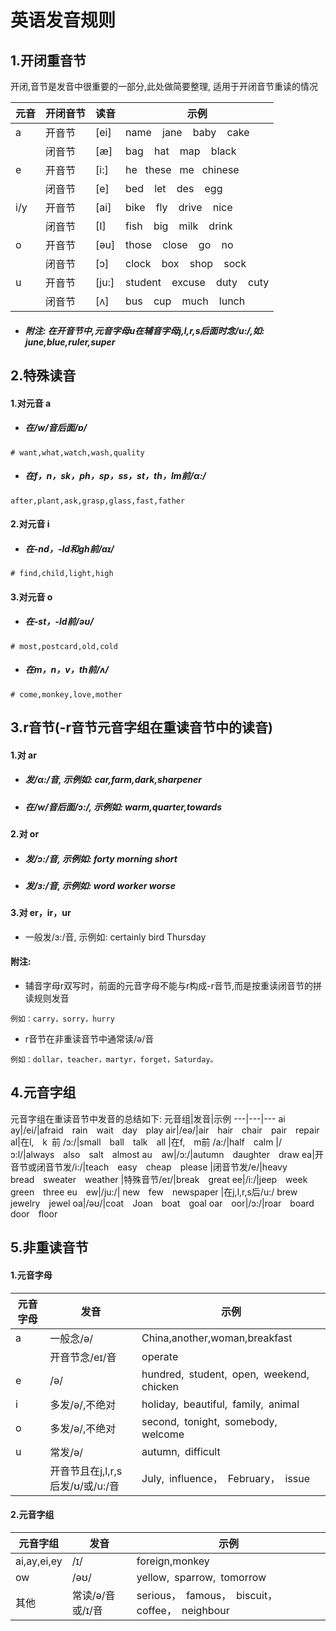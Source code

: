# 英语发音规则

## 1.开闭重音节
开闭,音节是发音中很重要的一部分,此处做简要整理, 适用于开闭音节重读的情况

元音|开闭音节|读音|示例
---|---|---|---
a|开音节|[ei]|name &nbsp;&nbsp; jane &nbsp;&nbsp;&nbsp;baby &nbsp;&nbsp;&nbsp;cake
<sub></sub>|闭音节|[æ]|bag &nbsp;&nbsp;&nbsp;hat &nbsp;&nbsp;&nbsp;map &nbsp;&nbsp;&nbsp;black
e|开音节|[i:]|he&nbsp;&nbsp;&nbsp;these&nbsp;&nbsp;&nbsp;me&nbsp;&nbsp;&nbsp;chinese
<sub></sub>|闭音节|[e]|bed&nbsp;&nbsp;&nbsp;&nbsp;let&nbsp;&nbsp;&nbsp;&nbsp;des&nbsp;&nbsp;&nbsp;&nbsp;egg
i/y|开音节|[ai]|bike&nbsp;&nbsp;&nbsp;&nbsp;fly&nbsp;&nbsp;&nbsp;&nbsp;drive&nbsp;&nbsp;&nbsp;&nbsp;nice
<sub></sub>|闭音节|[I]|fish&nbsp;&nbsp;&nbsp;&nbsp;big&nbsp;&nbsp;&nbsp;&nbsp;milk&nbsp;&nbsp;&nbsp;&nbsp;drink
o|开音节|[əu]|those&nbsp;&nbsp;&nbsp;&nbsp;close&nbsp;&nbsp;&nbsp;&nbsp;go&nbsp;&nbsp;&nbsp;&nbsp;no
<sub></sub>|闭音节|[ɔ]|clock&nbsp;&nbsp;&nbsp;&nbsp;box&nbsp;&nbsp;&nbsp;&nbsp;shop&nbsp;&nbsp;&nbsp;&nbsp;sock
u|开音节|[ju:]|student&nbsp;&nbsp;&nbsp;&nbsp;excuse&nbsp;&nbsp;&nbsp;&nbsp;duty&nbsp;&nbsp;&nbsp;&nbsp;cuty
<sub></sub>|闭音节|[ʌ]|bus&nbsp;&nbsp;&nbsp;&nbsp;cup&nbsp;&nbsp;&nbsp;&nbsp;much&nbsp;&nbsp;&nbsp;&nbsp;lunch

- ##### 附注: 在开音节中,元音字母**u**在辅音字母j,l,r,s后面时念/u:/,如: june,blue,ruler,super



## 2.特殊读音
#### 1.对元音 **a**
- ##### 在/w/音后面/ɒ/
~~~
# want,what,watch,wash,quality
~~~
- ##### 在f，n，sk，ph，sp，ss，st，th，lm前/α:/
~~~
after,plant,ask,grasp,glass,fast,father
~~~

#### 2.对元音 **i**
- ##### 在-nd，-ld和gh前/aɪ/
~~~
# find,child,light,high
~~~

#### 3.对元音 **o**
- ##### 在-st，-ld前/əʊ/
~~~
# most,postcard,old,cold
~~~
- ##### 在m，n，v，th前/ʌ/
~~~
# come,monkey,love,mother
~~~

## 3.r音节(-r音节元音字组在重读音节中的读音)

#### 1.对 **ar**
- ##### 发/α:/音, 示例如: car,farm,dark,sharpener
- ##### 在/w/音后面/ɔ:/, 示例如: warm,quarter,towards

#### 2.对 **or**
- ##### 发/ɔ:/音, 示例如: forty morning short
- ##### 发/ɜ:/音, 示例如: word worker worse

#### 3.对 **er，ir，ur**
- 一般发/ɜ:/音, 示例如: certainly bird Thursday

#### 附注:
- 辅音字母r双写时，前面的元音字母不能与r构成-r音节,而是按重读闭音节的拼读规则发音
~~~
例如：carry，sorry，hurry
~~~
- r音节在非重读音节中通常读/ə/音
~~~
例如：dollar，teacher，martyr，forget，Saturday。
~~~

## 4.元音字组
元音字组在重读音节中发音的总结如下:
元音组|发音|示例
---|---|---
ai &ensp; ay|/ei/|afraid&ensp;&ensp;rain&ensp;&ensp;wait&ensp;&ensp;day&ensp;&ensp;play
air|/eə/|air&ensp;&ensp;hair&ensp;&ensp;chair&ensp;&ensp;pair&ensp;&ensp;repair
al|在l,&ensp;&ensp;k&ensp;前 /ɔ:/|small&ensp;&ensp;ball&ensp;&ensp;talk&ensp;&ensp;all
<sub></sub>|在f,&ensp;&ensp;m前 /a:/|half&ensp;&ensp;calm
<sub></sub>|/ɔ:l/|always&ensp;&ensp;also&ensp;&ensp;salt&ensp;&ensp;almost
au &ensp; aw|/ɔ:/|autumn&ensp;&ensp;daughter&ensp;&ensp;draw
ea|开音节或闭音节发/i:/|teach&ensp;&ensp;easy&ensp;&ensp;cheap&ensp;&ensp;please
<sub></sub>|闭音节发/e/|heavy&ensp;&ensp;bread&ensp;&ensp;sweater&ensp;&ensp;weather
<sub></sub>|特殊音节/eɪ/|break&ensp;&ensp;great
ee|/i:/|jeep&ensp;&ensp;week&ensp;&ensp;green&ensp;&ensp;three
eu&ensp;&ensp;ew|/ju:/| new&ensp;&ensp;few&ensp;&ensp;newspaper
<sub></sub>|在j,l,r,s后/u:/ brew&ensp;&ensp;jewelry&ensp;&ensp;jewel
oa|/əʊ/|coat&ensp;&ensp;Joan&ensp;&ensp;boat&ensp;&ensp;goal
oar&ensp;&ensp;oor|/ɔ:/|roar&ensp;&ensp;board&ensp;&ensp;door&ensp;&ensp;floor


## 5.非重读音节
#### 1.元音字母
元音字母|发音|示例
---|---|---
a|一般念/ə/|China,another,woman,breakfast
<sub></sub>|开音节念/eɪ/音|operate
e|/ə/|hundred,&ensp;student,&ensp;open,&ensp;weekend,&ensp;chicken
i|多发/ə/,不绝对|holiday,&ensp;beautiful,&ensp;family,&ensp;animal
o|多发/ə/,不绝对|second,&ensp;tonight,&ensp;somebody,&ensp;welcome
u|常发/ə/|autumn,&ensp;difficult
<sub></sub>|开音节且在j,l,r,s后发/ʊ/或/u:/音|July,&ensp;influence，&ensp;February，&ensp;issue

#### 2.元音字组
元音字组|发音|示例
---|---|---
ai,ay,ei,ey|/ɪ/|foreign,monkey
ow|/əʊ/|yellow,&ensp;sparrow,&ensp;tomorrow
其他|常读/ə/音或/ɪ/音|serious，&ensp;famous，&ensp;biscuit，&ensp;coffee，&ensp;neighbour






















